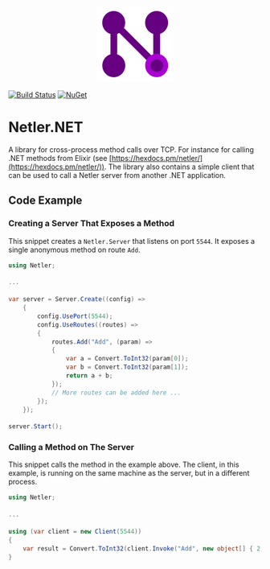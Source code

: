 <p align="center">
    <img src="logo/netler.svg" alt="netler logo" height="150px">
</p>

[![Build Status](https://travis-ci.com/svan-jansson/Netler.NET.svg?branch=master)](https://travis-ci.com/svan-jansson/Netler.NET)
[![NuGet](https://img.shields.io/nuget/v/Netler.NET.svg?style=flat)](https://www.nuget.org/packages/Netler.NET)

# Netler.NET

A library for cross-process method calls over TCP. For instance for calling .NET methods from Elixir (see [https://hexdocs.pm/netler/](https://hexdocs.pm/netler/)). The library also contains a simple client that can be used to call a Netler server from another .NET application.

## Code Example

### Creating a Server That Exposes a Method

This snippet creates a `Netler.Server` that listens on port `5544`. It exposes a single anonymous method on route `Add`.

```csharp
using Netler;

...

var server = Server.Create((config) =>
    {
        config.UsePort(5544);
        config.UseRoutes((routes) =>
        {
            routes.Add("Add", (param) =>
            {
                var a = Convert.ToInt32(param[0]);
                var b = Convert.ToInt32(param[1]);
                return a + b;
            });
            // More routes can be added here ...
        });
    });

server.Start();
```

### Calling a Method on The Server

This snippet calls the method in the example above. The client, in this example, is running on the same machine as the server, but in a different process.

```csharp
using Netler;

...

using (var client = new Client(5544))
{
    var result = Convert.ToInt32(client.Invoke("Add", new object[] { 2, 3 })); // Should return 5
}
```

